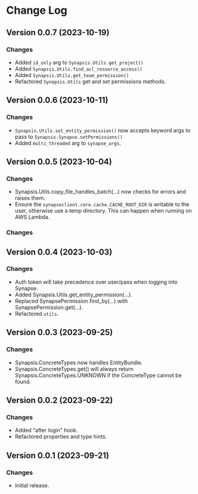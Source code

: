 # Change Log

## Version 0.0.7 (2023-10-19)

### Changes

- Added `id_only` arg to `Synapsis.Utils.get_project()`
- Added `Synapsis.Utils.find_acl_resource_access()`
- Added `Synapsis.Utils.get_team_permission()`
- Refactored `Synapsis.Utils` get and set permissions methods.

## Version 0.0.6 (2023-10-11)

### Changes

- `Synapsis.Utils.set_entity_permission()` now accepts keyword args to pass to `Synapsis.Synapse.setPermissions()`
- Added `multi_threaded` arg to `synapse_args`.

## Version 0.0.5 (2023-10-04)

### Changes

- Synapsis.Utils.copy_file_handles_batch(...) now checks for errors and raises them.
- Ensure the `synapseclient.core.cache.CACHE_ROOT_DIR` is writable to the user, otherwise use a temp directory. This can
  happen when running on AWS Lambda.

### Changes

## Version 0.0.4 (2023-10-03)

### Changes

- Auth token will take precedence over user/pass when logging into Synapse.
- Added Synapsis.Utils.get_entity_permission(...).
- Replaced SynapsePermission.find_by(...) with SynapsePermission.get(...).
- Refactored `utils`.

## Version 0.0.3 (2023-09-25)

### Changes

- Synapsis.ConcreteTypes now handles EntityBundle.
- Synapsis.ConcreteTypes.get() will always return Synapsis.ConcreteTypes.UNKNOWN if the ConcreteType cannot be found.

## Version 0.0.2 (2023-09-22)

### Changes

- Added "after login" hook.
- Refactored properties and type hints.

## Version 0.0.1 (2023-09-21)

### Changes

- Initial release.
